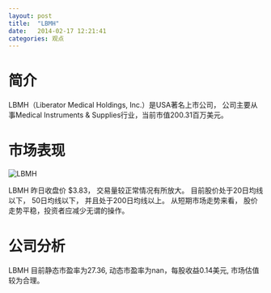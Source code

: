 ```yaml
---
layout: post
title:  "LBMH"
date:   2014-02-17 12:21:41
categories: 观点
---
```


# 简介
LBMH（Liberator Medical Holdings, Inc.）是USA著名上市公司，
公司主要从事Medical Instruments & Supplies行业，当前市值200.31百万美元。

# 市场表现

![LBMH](http://finviz.com/chart.ashx?t=LBMH&ty=c&ta=1&p=d&s=l)

LBMH 昨日收盘价 $3.83，
交易量较正常情况有所放大。
目前股价处于20日均线以下，
50日均线以下，
并且处于200日均线以上。
从短期市场走势来看，
股价走势平稳，投资者应减少无谓的操作。

# 公司分析
LBMH 目前静态市盈率为27.36, 动态市盈率为nan，每股收益0.14美元,
市场估值较为合理。
